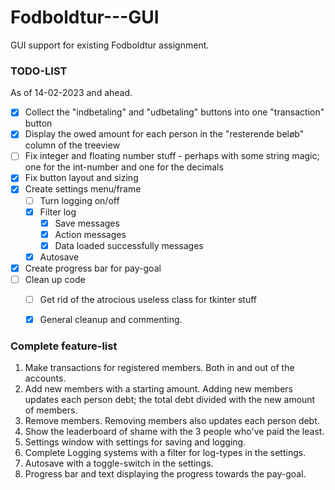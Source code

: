 # Fodboldtur---GUI
GUI support for existing Fodboldtur assignment.


### TODO-LIST
As of 14-02-2023 and ahead.

- [x] Collect the "indbetaling" and "udbetaling" buttons into one "transaction" button
- [x] Display the owed amount for each person in the "resterende beløb" column of the treeview
- [ ] Fix integer and floating number stuff - perhaps with some string magic; one for the int-number and one for the decimals
- [x] Fix button layout and sizing
- [x] Create settings menu/frame
  - [ ] Turn logging on/off
  - [x] Filter log
    - [x] Save messages
    - [x] Action messages
    - [x] Data loaded successfully messages
  - [x] Autosave
- [x] Create progress bar for pay-goal
- [ ] Clean up code
  - [ ] Get rid of the atrocious useless class for tkinter stuff
  - [x] General cleanup and commenting.


### Complete feature-list
1. Make transactions for registered members. Both in and out of the accounts.
2. Add new members with a starting amount. Adding new members updates each person debt; the total debt divided with the new amount of members.
3. Remove members. Removing members also updates each person debt.
4. Show the leaderboard of shame with the 3 people who've paid the least.
5. Settings window with settings for saving and logging. 
6. Complete Logging systems with a filter for log-types in the settings.
7. Autosave with a toggle-switch in the settings.
8. Progress bar and text displaying the progress towards the pay-goal.
